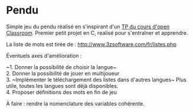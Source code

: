 # Pendu

Simple jeu du pendu réalisé en s'inspirant d'un [TP du cours d'open Classroom](http://user.oc-static.com/pdf/14189-apprenez-a-programmer-en-c.pdf). Premier petit projet en C, realisé pour s'entraîner et apprendre.

La liste de mots est tirée de : http://www.3zsoftware.com/fr/listes.php 

Éventuels axes d'amélioration :  

~1. Donner la possibilité de choisir la langue~  
2. Donner la possibilité de jouer en multijoueur  
3. ~Implémenter le téléchargement des listes dans d'autres langues~ Plus utile, toutes les langues sont déjà disponibles.  
4. Proposer définitions des mots en fin de jeu  

À faire : rendre la nomenclature des variables cohérente.
